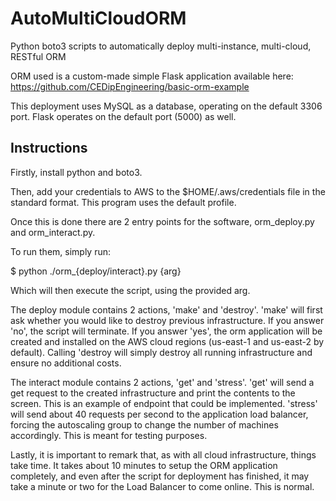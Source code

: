 # AutoMultiCloudORM

Python boto3 scripts to automatically deploy multi-instance, multi-cloud, RESTful ORM

ORM used is a custom-made simple Flask application available here: https://github.com/CEDipEngineering/basic-orm-example

This deployment uses MySQL as a database, operating on the default 3306 port. Flask operates on the default port (5000) as well.

## Instructions

Firstly, install python and boto3.

Then, add your credentials to AWS to the $HOME/.aws/credentials file in the standard format. This program uses the default profile.

Once this is done there are 2 entry points for the software, orm_deploy.py and orm_interact.py.

To run them, simply run:

  $ python ./orm_{deploy/interact}.py {arg}
  
Which will then execute the script, using the provided arg.

The deploy module contains 2 actions, 'make' and 'destroy'. 'make' will first ask whether you would like to destroy previous infrastructure. If you answer 'no', the script will terminate. If you answer 'yes', the orm application will be created and installed on the AWS cloud regions (us-east-1 and us-east-2 by default). Calling 'destroy will simply destroy all running infrastructure and ensure no additional costs.

The interact module contains 2 actions, 'get' and 'stress'. 'get' will send a get request to the created infrastructure and print the contents to the screen. This is an example of endpoint that could be implemented. 'stress' will send about 40 requests per second to the application load balancer, forcing the autoscaling group to change the number of machines accordingly. This is meant for testing purposes.

Lastly, it is important to remark that, as with all cloud infrastructure, things take time. It takes about 10 minutes to setup the ORM application completely, and even after the script for deployment has finished, it may take a minute or two for the Load Balancer to come online. This is normal.
